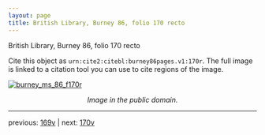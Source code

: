 ```yaml
---
layout: page
title: British Library, Burney 86, folio 170 recto
---
```


British Library, Burney 86, folio 170 recto

Cite this object as `urn:cite2:citebl:burney86pages.v1:170r`.  The full image is linked to a citation tool you can use to cite regions of the image.

[![burney_ms_86_f170r](http://www.homermultitext.org/iipsrv?IIIF=/project/homer/pyramidal/deepzoom/citebl/burney86imgs/v1/burney_ms_86_f170r.tif/full/800,/0/default.jpg)](http://www.homermultitext.org/ict2/?urn=urn:cite2:citebl:burney86imgs.v1:burney_ms_86_f170r) 

<p style="text-align: center; font-style: italic;">Image in the public domain.</p>

---

previous: [169v](../169v/) | next: [170v](../170v/)